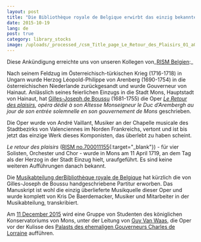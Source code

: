 ```yaml
---
layout: post
title: "Die Bibliothèque royale de Belgique erwirbt das einzig bekannte Manuskript von Le Retour des plaisirs (1719) von André Vaillant"
date: 2015-10-19
lang: de
post: true
category: library_stocks
image: /uploads/_processed_/csm_Title_page_Le_Retour_des_Plaisirs_01_a038314b5b.jpg
---
```



Diese Ankündigung erreichte uns von unseren Kollegen von_[RISM Belgien](/de/workgroups/belgium-rism-belgium.html):_



Nach seinem Feldzug im Österreichisch-türkischen Krieg (1716-1718) in Ungarn wurde Herzog Léopold-Philippe von Arenberg (1690-1754) in die österreichischen Niederlande zurückgesandt und wurde Gouverneur von Hainaut. Anlässlich seines feierlichen Einzugs in die Stadt Mons, Hauptstadt von Hainaut, hat [Gilles-Joseph de Boussu](http://www.hainautterremusicale.com/hommes/boussu-gilles-joseph-f460.html) (1681-1755) die Oper [_Le Retour des plaisirs_](http://www.hainautterremusicale.com/oeuvres/retour-plaisirs-f11.html), _opéra dédié à son Altesse_ _Monseigneur le Duc d’Arembergh_ _au jour de son entrée solemnelle en son gouvernement de Mons_ geschrieben.

Die Oper wurde von André Vaillant, Musiker an der Chapelle musicale des Stadtbezirks von Valenciennes im Norden Frankreichs, vertont und ist bis jetzt das einzige Werk dieses Komponisten, das überlebt zu haben scheint.

_Le retour des plaisirs_ ([RISM no.700011155](https://opac.rism.info/search?id=700011155){:target="_blank"}) _-_ für vier Solisten, Orchester und Chor - wurde in Mons am 11 April 1719, an dem Tag als der Herzog in der Stadt Einzug hielt, uraufgeführt. Es sind keine weiteren Aufführungen danach bekannt.

Die [Musikabteilung der](http://www.kbr.be/collections/musique/musique_fr.html)[Bibliothèque royale de Belgique](http://www.kbr.be/collections/musique/musique_fr.html) hat kürzlich die von Gilles-Joseph de Boussu handgeschriebene Partitur erworben. Das Manuskript ist wohl die einzig überlieferte Musikquelle dieser Oper und wurde komplett von Kris De Baerdemacker, Musiker und Mitarbeiter in der Musikabteilung, transkribiert.



Am [11 December 2015](http://www.kbr.be/actualites/concerts/programme/11_12_fr.html) wird eine Gruppe von Studenten des königlichen Konservatoriums von Mons, unter der Leitung von [Guy Van Waas](http://cavema.be/en/agremens/director), die Oper vor der Kulisse des [Palasts des ehemaligen Gouverneurs Charles de Lorraine](http://www.kbr.be/actualites/palace/palace_pres_fr.html) aufführen.



<script type="text/javascript">var switchTo5x=true;</script><script type="text/javascript" src="http://w.sharethis.com/button/buttons.js"></script><script type="text/javascript">stLight.options({publisher: "9b601438-1ce1-49d8-bfd7-9cff5df54c17", doNotHash: false, doNotCopy: false, hashAddressBar: false});</script>